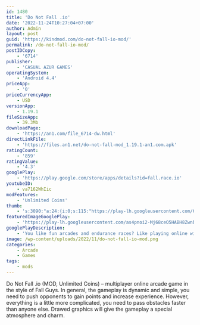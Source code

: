 ```yaml
---
id: 1480
title: 'Do Not Fall .io'
date: '2022-11-24T10:27:04+07:00'
author: Admin
layout: post
guid: 'https://kindmod.com/do-not-fall-io-mod/'
permalink: /do-not-fall-io-mod/
postIDCopy:
    - '6714'
publisher:
    - 'CASUAL AZUR GAMES'
operatingSystem:
    - 'Android 4.4'
priceApp:
    - '0'
priceCurrencyApp:
    - USD
versionApp:
    - 1.19.1
fileSizeApp:
    - 39.3Mb
downloadPage:
    - 'https://an1.com/file_6714-dw.html'
directLinkFile:
    - 'https://files.an1.net/do-not-fall-mod_1.19.1-an1.com.apk'
ratingCount:
    - '859'
ratingValue:
    - '4.3'
googlePlay:
    - 'https://play.google.com/store/apps/details?id=fall.race.io'
youtubeID:
    - va7162WhIic
modFeatures:
    - 'Unlimited Coins'
thumb:
    - 's:3090:"a:24:{i:0;s:115:"https://play-lh.googleusercontent.com/6v61uqBy2OgEAY2LhuuDbHm5xH9HpPWDUA5V4Stc-DSN9Uf2kMdqIACpBF4QJM4Wqbw=w526-h296";i:1;s:115:"https://play-lh.googleusercontent.com/hSlc0-LgA47H-ZbOn4-o-xn-PaW8sSq2vhtmZ7U3u4Ku9RjTQlhGBHN0wGax04zzqEo=w526-h296";i:2;s:114:"https://play-lh.googleusercontent.com/CNUkX7g7pJmEwyxPV5zLMwz9FgQAnETiYpW3C-yKhgxgMoscCug85AlWJA8btfG9AQ=w526-h296";i:3;s:115:"https://play-lh.googleusercontent.com/ecidKI5LvYdFHSK_KMJHJlkTzXvdj_nCvh28ivtOqGt_COeVY1sUpC46BHUY8fMeWsE=w526-h296";i:4;s:114:"https://play-lh.googleusercontent.com/gmOeIjqsu2e5mxu9DGucUWKvuc6veWzWwwtTNvt-Sd4-E7XrdKBhhoxgfgmcYsjVLQ=w526-h296";i:5;s:115:"https://play-lh.googleusercontent.com/1ZuHHXZ7ouATR6_LMuddMxC_fV0u46DhX_Atra4Yf7rjx1gxTWcGSm5owgYk5cNpVOE=w526-h296";i:6;s:115:"https://play-lh.googleusercontent.com/efwl8ueFcPv7V3nn3A8t593oZDjkEnWrfbdcymNZKqHXJ3GAqVxvtTgChYjsrS_a6lI=w526-h296";i:7;s:114:"https://play-lh.googleusercontent.com/8li_t_udiVaUvwo9CQaVMIeuO3HXQxfgsvdDGpSIwW-QP5N_gD2QpDAxyTAZhVmpkA=w526-h296";i:8;s:115:"https://play-lh.googleusercontent.com/UpYPOxuJvmRLCvAmiZqlMGFACKaeXeYcgqyKvls_NVnIkiF2TD7rQet-_ry1UA2Eglk=w526-h296";i:9;s:115:"https://play-lh.googleusercontent.com/XCl245JJ0dKFYTf7j_sbzvOJxgvF-5gbLW4wfnXJrSohCoCZHUFGkDkBXTp5sIjXJjM=w526-h296";i:10;s:114:"https://play-lh.googleusercontent.com/1aj7LwQUhia5J0Zfme03rUNnUUcrT0oYbK4Os-CTzoEvZ_2Dn5SkQQMFqyOGWR-Mzg=w526-h296";i:11;s:116:"https://play-lh.googleusercontent.com/IeMhLnjf0PgFa7HTat5ERb1qQXeDQVtQA6zCLO-p8kdbZxJRwlOUZDSIRNgR-hy6lUtf=w526-h296";i:12;s:115:"https://play-lh.googleusercontent.com/dVsPJaqTT-stfOaTQfSPNp-vdtkuFasAC8CO7ocjpAS-KmDfTwViOfLUB5pE5LPuCn8=w526-h296";i:13;s:115:"https://play-lh.googleusercontent.com/IYNVTDK-sjpTLDSVB7d4plQFD6tPt09-hAJbhoo7KXAEIDOoWa2wvxXNw-TGg1kCbHU=w526-h296";i:14;s:115:"https://play-lh.googleusercontent.com/LOYySFfDeLrCm_W2b0zgDBK2wjQhv850uti5nSZV9GGV6vG7gfovU1o30xDzTdRFeA8=w526-h296";i:15;s:115:"https://play-lh.googleusercontent.com/7oMVl9iwpCHLtPr919FPRR9h1Su-HLHwES_HjCGjhOC4gqi95kyYlWTY_qAF5WdppPc=w526-h296";i:16;s:115:"https://play-lh.googleusercontent.com/Wue8yvoTMfOHSV0I3WP9F44fkwtTUre-6s2n2RYBlg4Vqjk5jTnJqR8BmcoGfiQDYa0=w526-h296";i:17;s:115:"https://play-lh.googleusercontent.com/yia0YTXbEh3VZfwHpp5ORzZrSK-6PwuWYtky7u_sK-T993bv4Eq_d6S30PMhID-lLzM=w526-h296";i:18;s:114:"https://play-lh.googleusercontent.com/nlkoto9XBW3eoIdpcYQq4VKjPuCdrwS5-os4yprc3IyDSjEFFscyKtLY8YVp27C5Og=w526-h296";i:19;s:116:"https://play-lh.googleusercontent.com/JCwlCKqPBa6GBTNEiVL2g36OI4KWeDnNCrrxrZRSOul_69aavMhCpTb_S8vu46das1-M=w526-h296";i:20;s:115:"https://play-lh.googleusercontent.com/ouD1K5zFOV70Sy2tC7EAk4H1BAnlDu5E-VCLkFZtzVvGVxQA0oB_JebgVUCPh7FjuRI=w526-h296";i:21;s:115:"https://play-lh.googleusercontent.com/DM0wY3m7-RHG9PuI--qJrZqyKdWgmYBwwnoDN5WyRiAzUDb6CIr6p4vP9bAHWBbrxQ4=w526-h296";i:22;s:114:"https://play-lh.googleusercontent.com/-uBcwww12bsMaY6oXtjQ0EhD8D7mFSvNqCywEAIliXZo8qurZkq1DkyDQSEGl0uhnw=w526-h296";i:23;s:116:"https://play-lh.googleusercontent.com/d2IvaF7izrqjx1NsG2POQh4GPuniB6GZz88WK0p93svsAU4Ts7mYsuB8TDQ6k6aVc3id=w526-h296";}";'
featuredImageGooglePlay:
    - 'https://play-lh.googleusercontent.com/as4pnoi2-Mj68ceO5HABH8ZwnbSqABGzYIh1wAZQwGBheghHBcTu5wbaZKpGY8kFKEU'
googlePlayDescription:
    - 'You like fun arcades and endurance races? Like playing online with other players? Then welcome to Do Not Fall .io! Here you will find a lot of fun and a huge devastating arena!Your task is to stay as long as possible and not fall. But you''re not the only one in this arena. You have 20 enemies and you have to beat them all! To become a champion, you need to be the last one in the arena that''s always destroying right under your feet! Stay as long as you can and don''t fall!.The rules have never been so simple: just jump on the platforms and don''t fall down. The one who fell – lost. The last survivor becomes the winner! Handle it?.'
image: /wp-content/uploads/2022/11/do-not-fall-io-mod.png
categories:
    - Arcade
    - Games
tags:
    - mods
---
```


Do Not Fall .io (MOD, Unlimited Coins) – multiplayer online arcade game in the style of Fall Guys. In general, the gameplay is dynamic and simple, you need to push opponents to gain points and increase experience. However, everything is a little more complicated, you need to pass obstacles faster than anyone else. Drawed graphics will give the gameplay a special atmosphere and charm.